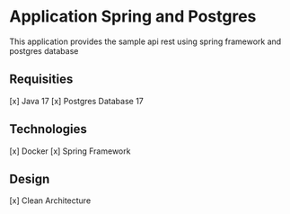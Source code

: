 # Application Spring and Postgres

This application provides the sample api rest using spring framework and postgres database

## Requisities

[x] Java 17
[x] Postgres Database 17

## Technologies

[x] Docker
[x] Spring Framework

## Design

[x] Clean Architecture

